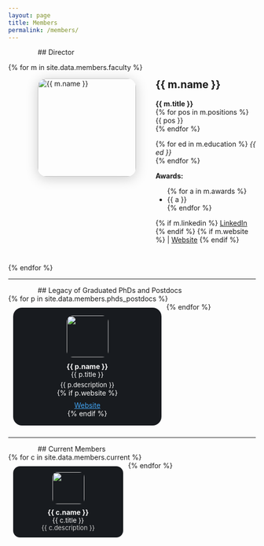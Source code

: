 ```yaml
---
layout: page
title: Members
permalink: /members/
---
```


<style>
.member-flex {
  display: flex;
  align-items: flex-start;
  gap: 40px;
  margin-left: 60px;
  margin-bottom: 40px;
}
.member-photo {
  width: 200px;
  height: 200px;
  border-radius: 18px;
  object-fit: cover;
  box-shadow: 0 4px 24px #ccc;
}
@media (max-width: 700px) {
  .member-flex {
    flex-direction: column;
    margin-left: 0;
    gap: 20px;
    align-items: center;
  }
}
</style>

<div style="margin-left: 60px;">
## Director
</div>

<!-- Faculty loop -->
{% for m in site.data.members.faculty %}
<div class="member-flex">
  <img src="{{ m.image }}" alt="{{ m.name }}" class="member-photo">
  <div>
    <h2 style="margin-top:0;">{{ m.name }}</h2>
    <strong>{{ m.title }}</strong><br>
    {% for pos in m.positions %}
      {{ pos }}<br>
    {% endfor %}
    <p>
      {% for ed in m.education %}
        <em>{{ ed }}</em><br>
      {% endfor %}
    </p>
    <strong>Awards:</strong>
    <ul>
      {% for a in m.awards %}
        <li>{{ a }}</li>
      {% endfor %}
    </ul>
    {% if m.linkedin %}
      <a href="{{ m.linkedin }}" target="_blank">LinkedIn</a>
    {% endif %}
    {% if m.website %}
      | <a href="{{ m.website }}" target="_blank">Website</a>
    {% endif %}
  </div>
</div>
{% endfor %}

---

<div style="margin-left: 60px;">
## Legacy of Graduated PhDs and Postdocs
</div>

<div style="display:flex; flex-wrap: wrap;">
{% for p in site.data.members.phds_postdocs %}
  <div style="width:270px; background:#181b1f; margin:10px; padding:16px; border-radius:18px; display:inline-block; vertical-align:top; text-align:center; color: #fafafa;">
    <img src="{{ p.image }}" style="width:85px; height:85px; border-radius:15%;">
    <div style="margin-top:10px; font-weight: bold;">{{ p.name }}</div>
    <div style="font-size:0.97em;">{{ p.title }}</div>
    <div style="margin-top:5px; font-size:0.93em;">{{ p.description }}</div>
    {% if p.website %}
      <div style="margin-top:8px;"><a href="{{ p.website }}" target="_blank" style="color:#42a5f5;">Website</a></div>
    {% endif %}
  </div>
{% endfor %}
</div>

---

<div style="margin-left: 60px;">
## Current Members
</div>

<div style="display:flex; flex-wrap: wrap;">
{% for c in site.data.members.current %}
  <div style="width:200px; background:#181b1f; margin:10px; padding:12px; border-radius:14px; text-align:center; color: #fafafa;">
    <img src="{{ c.image }}" style="width:65px; height:65px; border-radius: 15%;">
    <div style="margin-top:8px; font-weight: bold;">{{ c.name }}</div>
    <div style="font-size:0.95em;">{{ c.title }}</div>
    <div style="font-size:0.92em; color:#cfcfcf;">{{ c.description }}</div>
  </div>
{% endfor %}
</div>
